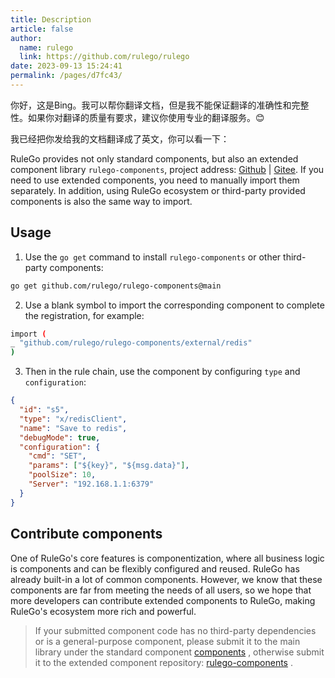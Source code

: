 ```yaml
---
title: Description
article: false
author: 
  name: rulego
  link: https://github.com/rulego/rulego
date: 2023-09-13 15:24:41
permalink: /pages/d7fc43/
---
```


你好，这是Bing。我可以帮你翻译文档，但是我不能保证翻译的准确性和完整性。如果你对翻译的质量有要求，建议你使用专业的翻译服务。😊

我已经把你发给我的文档翻译成了英文，你可以看一下：

RuleGo provides not only standard components, but also an extended component library `rulego-components`, project address: [Github](https://github.com/rulego/rulego-components) | [Gitee](https://gitee.com/rulego/rulego-components).
If you need to use extended components, you need to manually import them separately. In addition, using RuleGo ecosystem or third-party provided components is also the same way to import.

## Usage

1. Use the `go get` command to install `rulego-components` or other third-party components:
```bash
go get github.com/rulego/rulego-components@main
```

2. Use a blank symbol to import the corresponding component to complete the registration, for example:
```bash
import (
_ "github.com/rulego/rulego-components/external/redis"
)
```

3. Then in the rule chain, use the component by configuring `type` and `configuration`:
```json
{
  "id": "s5",
  "type": "x/redisClient",
  "name": "Save to redis",
  "debugMode": true,
  "configuration": {
    "cmd": "SET",
    "params": ["${key}", "${msg.data}"],
    "poolSize": 10,
    "Server": "192.168.1.1:6379"
  }
}
```

## Contribute components

One of RuleGo's core features is componentization, where all business logic is components and can be flexibly configured and reused. RuleGo has already built-in a lot of common components.
However, we know that these components are far from meeting the needs of all users, so we hope that more developers can contribute extended components to RuleGo, making RuleGo's ecosystem more rich and powerful.

> If your submitted component code has no third-party dependencies or is a general-purpose component, please submit it to the main library under the standard component [components](https://github.com/rulego/rulego) ,
> otherwise submit it to the extended component repository: [rulego-components](https://github.com/rulego/rulego-components) .